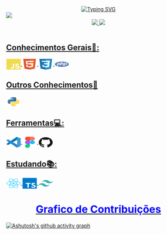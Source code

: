 <div align="center">
<a href="https://git.io/typing-svg"><img src="https://readme-typing-svg.demolab.com?font=Inter&size=28&pause=100&color=0CB8F7FF&center=true&vCenter=true&width=435&lines=Ola+eu+sou+Erick+Silva+%F0%9F%96%90;Programador+front-end+junior+%E2%98%95" alt="Typing SVG" /></a></div>

<img height="300em" algin="right" src="https://cdn.discordapp.com/attachments/1036420102612074566/1036420148497764393/octocat-1667150298672.png"/>


<div align="center">

  <a href="https://github.com/rafaballerini">

  <img height="160em" src="https://github-readme-stats.vercel.app/api?username=steve-erick&show_icons=true&theme=algolia&include_all_commits=true&count_private=true"/>

  <img height="160em" src="https://github-readme-stats.vercel.app/api/top-langs/?username=steve-erick&layout=compact&langs_count=7&theme=algolia"/>
</div>

  

<div style="display: inline_block"><br>

  <h2>Conhecimentos Gerais🥇:</h2>

  <img align="center" alt="Rafa-Js" height="30" width="40" src="https://raw.githubusercontent.com/devicons/devicon/master/icons/javascript/javascript-plain.svg">

  <img align="center" alt="Rafa-HTML" height="30" width="40" src="https://raw.githubusercontent.com/devicons/devicon/master/icons/html5/html5-original.svg">

  <img align="center" alt="Rafa-CSS" height="30" width="40" src="https://raw.githubusercontent.com/devicons/devicon/master/icons/css3/css3-original.svg">

  <img align="center" alt="Rafa-CSS" height="30" width="40" src="https://raw.githubusercontent.com/devicons/devicon/master/icons/php/php-plain.svg">

  <h2>Outros Conhecimentos🥈</h2>
    <img align="center" alt="Rafa-CSS" height="30" width="40" src="https://raw.githubusercontent.com/devicons/devicon/master/icons/python/python-original.svg">
  <h2>Ferramentas💻:</h2>
  <img align="center" alt="Rafa-CSS" height="30" width="40" src="https://raw.githubusercontent.com/devicons/devicon/master/icons/vscode/vscode-original.svg">
  <img align="center" alt="Rafa-Ts" height="30" width="40" src="https://raw.githubusercontent.com/devicons/devicon/master/icons/figma/figma-original.svg">
  <img align="center" alt="Rafa-Ts" height="30" width="40" src="https://raw.githubusercontent.com/devicons/devicon/master/icons/github/github-original.svg">
  <h2>Estudando📚:</h2>
  
  <img align="center" alt="Rafa-React" height="30" width="40" src="https://raw.githubusercontent.com/devicons/devicon/master/icons/react/react-original.svg">

<img align="center" alt="Rafa-Ts" height="30" width="40" src="https://raw.githubusercontent.com/devicons/devicon/master/icons/typescript/typescript-plain.svg">

<img align="center" alt="Rafa-Ts" height="30" width="40" src="https://raw.githubusercontent.com/devicons/devicon/master/icons/tailwindcss/tailwindcss-plain.svg">


</div>
  <h1 align="center" style="color:blue;">Grafico de Contribuições</h1>
  
[![Ashutosh's github activity graph](https://activity-graph.herokuapp.com/graph?username=steve-erick&bg_color=050505&color=00fbff&line=00ffee&point=00ffaa&area=true&hide_border=true)](https://github.com/ashutosh00710/github-readme-activity-graph)
 
